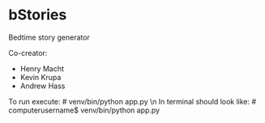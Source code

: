 # bStories
Bedtime story generator

Co-creator:
* Henry Macht
* Kevin Krupa
* Andrew Hass

To run execute: # venv/bin/python app.py \n
In terminal should look like: # computerusername$ venv/bin/python app.py





      
      
